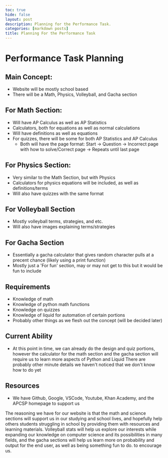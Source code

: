 ```yaml
---
toc: true
hide: false
layout: post
description: Planning for the Performance Task.
categories: [markdown posts]
title: Planning For the Performance Task
---
```

# Performance Task Planning

## Main Concept:
- Website will be mostly school based
- There will be a Math, Physics, Volleyball, and Gacha section

## For Math Section:
- Will have AP Calculus as well as AP Statistics
- Calculators, both for equations as well as normal calculations
- Will have definitions as well as equations
- For quizzes, there will be some for both AP Statistics and AP Calculus
  - Both will have the page format: Start -> Question -> Incorrect page with how to solve/Correct page -> Repeats until last page

## For Physics Section:
- Very similar to the Math Section, but with Physics
- Calculators for physics equations will be included, as well as definitions/terms
- Will also have quizzes with the same format

## For Volleyball Section
- Mostly volleyball terms, strategies, and etc.
- Will also have images explaining terms/strategies

## For Gacha Section
- Essentially a gacha calculator that gives random character pulls at a precent chance (likely using a print function)
- Mostly just a 'For fun' section, may or may not get to this but it would be fun to include

## Requirements
- Knowledge of math
- Knowledge of python math functions
- Knowledge on quizzes
- Knowledge of liquid for automation of certain portions
- Probably other things as we flesh out the concept (will be decided later)

## Current Ability
- At this point in time, we can already do the design and quiz portions, however the calculator for the math section and the gacha section will require us to learn more aspects of Python and Liquid
There are probably other minute details we haven't noticed that we don't know how to do yet

## Resources
- We have Github, Google, VSCode, Youtube, Khan Academy, and the APCSP homepage to support us

The reasoning we have for our website is that the math and science sections will support us in our studying and school lives, and hopefully help others students struggling in school by providing them with resources and learning materials. Volleyball stats will help us explore our interests while expanding our knowledge on computer science and its possibilities in many fields, and the gacha sections will help us learn more on probability and output for the end user, as well as being something fun to do. to encourage us. 
